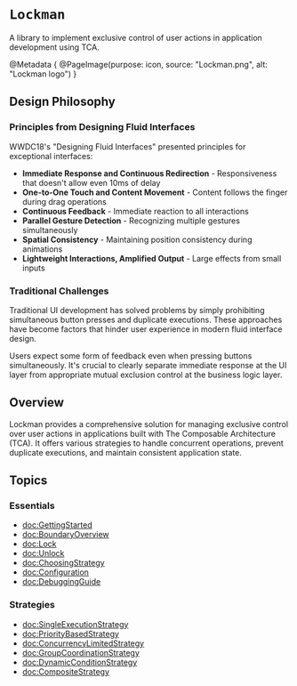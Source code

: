 # ``Lockman``

A library to implement exclusive control of user actions in application development using TCA.

@Metadata {
  @PageImage(purpose: icon, source: "Lockman.png", alt: "Lockman logo")
}

## Design Philosophy

### Principles from Designing Fluid Interfaces

WWDC18's "Designing Fluid Interfaces" presented principles for exceptional interfaces:

- **Immediate Response and Continuous Redirection** - Responsiveness that doesn't allow even 10ms of delay
- **One-to-One Touch and Content Movement** - Content follows the finger during drag operations
- **Continuous Feedback** - Immediate reaction to all interactions
- **Parallel Gesture Detection** - Recognizing multiple gestures simultaneously
- **Spatial Consistency** - Maintaining position consistency during animations
- **Lightweight Interactions, Amplified Output** - Large effects from small inputs

### Traditional Challenges

Traditional UI development has solved problems by simply prohibiting simultaneous button presses and duplicate executions. These approaches have become factors that hinder user experience in modern fluid interface design.

Users expect some form of feedback even when pressing buttons simultaneously. It's crucial to clearly separate immediate response at the UI layer from appropriate mutual exclusion control at the business logic layer.

## Overview

Lockman provides a comprehensive solution for managing exclusive control over user actions in applications built with The Composable Architecture (TCA). It offers various strategies to handle concurrent operations, prevent duplicate executions, and maintain consistent application state.

## Topics

### Essentials
- <doc:GettingStarted>
- <doc:BoundaryOverview>
- <doc:Lock>
- <doc:Unlock>
- <doc:ChoosingStrategy>
- <doc:Configuration>
- <doc:DebuggingGuide>

### Strategies
- <doc:SingleExecutionStrategy>
- <doc:PriorityBasedStrategy>
- <doc:ConcurrencyLimitedStrategy>
- <doc:GroupCoordinationStrategy>
- <doc:DynamicConditionStrategy>
- <doc:CompositeStrategy>